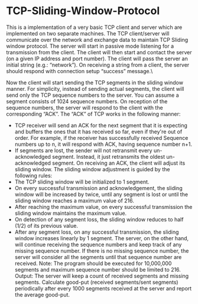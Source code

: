 # TCP-Sliding-Window-Protocol
 
This is a implementation of a very basic TCP client and server which are implemented on two
separate machines. The TCP client/server will communicate over the network and exchange data to
maintain TCP Sliding window protocol. The server will start in passive mode listening for a
transmission from the client. The client will then start and contact the server (on a given IP address and
port number). The client will pass the server an initial string (e.g.: “network”). On receiving a string
from a client, the server should respond with connection setup “success” message.\

Now the client will start sending the TCP segments in the sliding window manner. For simplicity, instead
of sending actual segments, the client will send only the TCP sequence numbers to the server. You can
assume a segment consists of 1024 sequence numbers. On reception of the sequence numbers, the server
will respond to the client with the corresponding “ACK”. The “ACK” of TCP works in the following manner:
* TCP receiver will send an ACK for the next segment that it is expecting and buffers the ones that
it has received so far, even if they're out of order. For example, if the receiver has successfully
received Sequence numbers up to n, it will respond with ACK, having sequence number n+1.
* If segments are lost, the sender will not retransmit every un-acknowledged segment. Instead, it
just retransmits the oldest un-acknowledged segment.
On receiving an ACK, the client will adjust its sliding window. The sliding window adjustment is guided by
the following rules:
* The TCP sliding window will be initialized to 1 segment.
* On every successful transmission and acknowledgement, the sliding window will be increased by
twice, until any segment is lost or until the sliding window reaches a maximum value of 216.
* After reaching the maximum value, on every successful transmission the sliding window maintains
the maximum value.
* On detection of any segment loss, the sliding window reduces to half (1/2) of its previous value.
* After any segment loss, on any successful transmission, the sliding window increases linearly by 1
segment.
The server, on the other hand, will continue receiving the sequence numbers and keep track of any missing
sequence number. If there is no missing sequence number, the server will consider all the segments until
that sequence number are received.
Note: The program should be executed for 10,000,000 segments and maximum sequence number should
be limited to 216.
Output: The server will keep a count of received segments and missing segments. Calculate good-put
(received segments/sent segments) periodically after every 1000 segments received at the server and
report the average good-put. 
